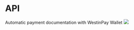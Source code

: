 # API
Automatic payment documentation with WestinPay Wallet
<img src="https://westinpay.com/assets/images/20BC661C-3C34-4C9B-BAAD-D7BE95162806.jpeg" >
